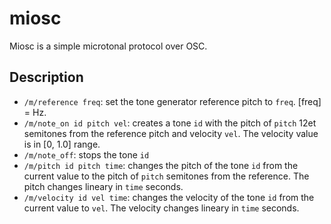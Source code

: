 # miosc

Miosc is a simple microtonal protocol over OSC.

## Description

- `/m/reference freq`: set the tone generator reference pitch to `freq`. [freq] = Hz.
- `/m/note_on id pitch vel`: creates a tone `id` with the pitch of `pitch` 12et semitones from the reference pitch and velocity `vel`. The velocity value is in [0, 1.0] range.
- `/m/note_off`: stops the tone `id`
- `/m/pitch id pitch time`: changes the pitch of the tone `id` from the current value to the pitch of `pitch` semitones from the reference. The pitch changes lineary in `time` seconds. 
- `/m/velocity id vel time`: changes the velocity of the tone `id` from the current value to `vel`. The velocity changes lineary in `time` seconds.
